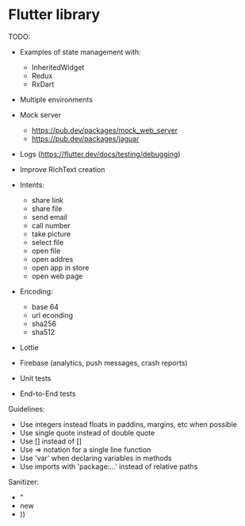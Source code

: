 # Flutter library

TODO:
* Examples of state management with:
    - InheritedWidget
    - Redux
    - RxDart

* Multiple environments
* Mock server
    - https://pub.dev/packages/mock_web_server
    - https://pub.dev/packages/jaguar

* Logs (https://flutter.dev/docs/testing/debugging)
* Improve RichText creation
* Intents:
    - share link
    - share file
    - send email
    - call number
    - take picture
    - select file
    - open file
    - open addres
    - open app in store
    - open web page
* Encoding:
    - base 64
    - url econding
    - sha256
    - sha512
* Lottie
* Firebase (analytics, push messages, crash reports)
* Unit tests
* End-to-End tests

Guidelines:
* Use integers instead floats in paddins, margins, etc when possible
* Use single quote instead of double quote
* Use [] instead of <Widget>[]
* Use => notation for a single line function
* Use 'var' when declaring variables in methods
* Use imports with 'package:...' instead of relative paths

Sanitizer:
* "
* new
* ))